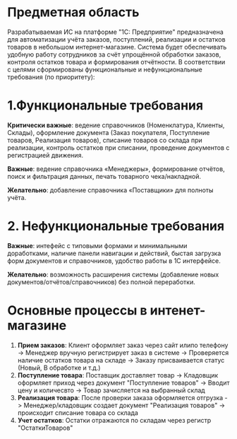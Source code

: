 # Предметная область
  
Разрабатываемая ИС на платформе "1С: Предприятие" предназначена для автоматизации учёта заказов, поступлений, реализации и остатков товаров в небольшом интернет-магазине. Система будет обеспечивать удобную работу сотрудников за счёт упрощённой обработки заказов, контроля остатков товара и формирования отчётности. В соответствии с целями сформированы функциональные и нефункциональные требования (по приоритету):

# 1.Функциональные требования

**Критически важные**: ведение справочников (Номенклатура, Клиенты, Склады), оформление документа (Заказ покупателя, Поступление товаров, Реализация товаров), списание товаров со склада при реализации, контроль остатков при списании, проведение документов с регистрацией движения. 

**Важные**: ведение справочника «Менеджеры», формирование отчётов, поиск и фильтрация данных, печать товарного чека/накладной.

**Желательно**: добавление справочника «Поставщики» для полноты учёта.

# 2. Нефункциональные требования

**Важные**: интефейс с типовыми формами и минимальными доработками, наличие панели навигации и действий, быстая загрузка форм документов и справочников, удобство работы в 1С интерфейсе.

**Желательно**: возможность расширения системы (добавление новых документов/отчётов/справочников) без полной переработки.

# Основные процессы в интенет-магазине

1. **Прием заказов**: Клиент оформляет заказ через сайт илипо телефону -> Менеджер вручную регистрирует заказ в системе -> Проверяется наличие остатков товара на складе -> Заказу присваивается статус (Новый, В обработке и т.д.)
2. **Поступление товара**: Поставщик доставляет товар -> Кладовщик оформляет приход через документ "Поступление товаров" -> Вводит цену и количесвто -> Товар зачисляется на выбранный склад
3. **Реализация товара**: После проверки заказа оформляется отгрузка -> Менеджер/кладовщик создает документ "Реализация товаров" -> происходит списание товара со склада
4. **Учет остатков**: Остатки отражаются по складам через регистр "ОстаткиТоваров"

